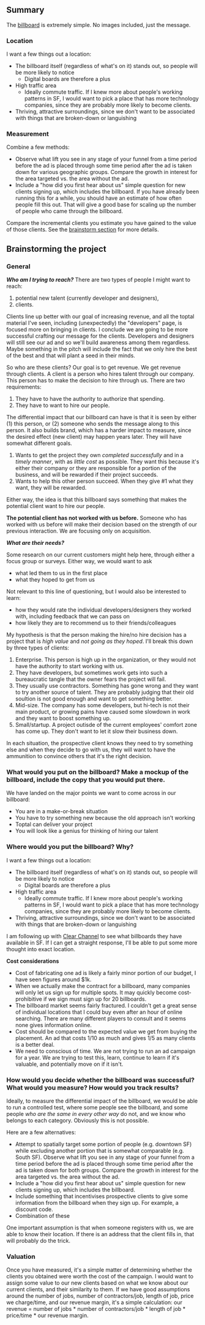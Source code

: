 
## Summary 

The [billboard](billboard.pptx) is extremely simple. No images included, just the message.

### Location
I want a few things out a location:
+ The billboard itself (regardless of what's on it) stands out, so people will be more likely to notice
  + Digital boards are therefore a plus
+ High traffic area
  + Ideally commute traffic. If I knew more about people's working patterns in SF, I would want to pick a place that has more technology companies, since they are probably more likely to become clients.
+ Thriving, attractive surroundings, since we don't want to be associated with things that are broken-down or languishing

### Measurement
Combine a few methods:
+ Observe what lift you see in any stage of your funnel from a time period before the ad is placed through some time period after the ad is taken down for various geographic groups. Compare the growth in interest for the area targeted vs. the area without the ad.
+ Include a "how did you first hear about us" simple question for new clients signing up, which includes the billboard. If you have already been running this for a while, you should have an estimate of how often people fill this out. That will give a good base for scaling up the number of people who came through the billboard.

Compare the incremental clients you estimate you have gained to the value of those clients. See the [brainstorm section](billboard.md#valuation) for more details.


## Brainstorming the project

### General

***Who am I trying to reach?***
There are two types of people I might want to reach: 
1. potential new talent (currently developer and designers), 
2. clients. 

Clients line up better with our goal of increasing revenue, and all the toptal material I've seen, including (unexpectedly) the "developers" page, is focused more on bringing in clients. I conclude we are going to be more successful crafting our message for the clients. Developers and designers will still see our ad and so we'll build awareness among them regardless. Maybe something in the pitch will include the fact that we only hire the best of the best and that will plant a seed in their minds.

So who are these clients? Our goal is to get revenue. We get revenue through clients. A client is a person who hires talent through our company. This person has to make the decision to hire through us. There are two requirements:
1. They have to have the authority to authorize that spending. 
2. They have to want to hire our people.

The differential impact that our billboard can have is that it is seen by either (1) this person, or (2) someone who sends the message along to this person. It also builds brand, which has a harder impact to measure, since the desired effect (new client) may happen years later. They will have somewhat different goals. 

1. Wants to get the project they own *completed successfully* and in a *timely manner*, with as *little cost* as possible. They want this because it's either their company or they are responsible for a portion of the business, and will be rewarded if their project succeeds.
2. Wants to help this other person succeed. When they give #1 what they want, they will be rewarded.

Either way, the idea is that this billboard says something that makes the potential client want to hire our people. 

**The potential client has not worked with us before.** Someone who has worked with us before will make their decision based on the strength of our previous interaction. We are focusing only on acquisition.

***What are their needs?*** 

Some research on our current customers might help here, through either a focus group or surveys. Either way, we would want to ask 
* what led them to us in the first place 
* what they hoped to get from us

Not relevant to this line of questioning, but I would also be interested to learn:
* how they would rate the individual developers/designers they worked with, including feedback that we can pass on
* how likely they are to recommend us to their friends/colleagues

My hypothesis is that the person making the hire/no hire decision has a project that is *high value* and *not going as they hoped*. I'll break this down by three types of clients:

1. Enterprise. This person is high up in the organization, or they would not have the authority to start working with us.
  1. They have developers, but sometimes work gets into such a bureaucratic tangle that the owner fears the project will fail. 
  2. They usually use contractors. Something has gone wrong and they want to try another source of talent. They are probably judging that their old soultion is not good enough and want to get something better.
2. Mid-size. The company has some developers, but hi-tech is not their main product, or growing pains have caused some slowdown in work and they want to boost something up. 
3. Small/startup. A project outisde of the current employees' comfort zone has come up. They don't want to let it slow their business down.

In each situation, the prospective client knows they need to try something else and when they decide to go with us, they will want to have the ammunition to convince others that it's the right decision.

### What would you put on the billboard? Make a mockup of the billboard, include the copy that you would put there.

We have landed on the major points we want to come across in our billboard:
* You are in a make-or-break situation
* You have to try something new because the old approach isn't working
* Toptal can deliver your project
* You will look like a genius for thinking of hiring our talent


### Where would you put the billboard? Why?

I want a few things out a location:
+ The billboard itself (regardless of what's on it) stands out, so people will be more likely to notice
  + Digital boards are therefore a plus
+ High traffic area
  + Ideally commute traffic. If I knew more about people's working patterns in SF, I would want to pick a place that has more technology companies, since they are probably more likely to become clients.
+ Thriving, attractive surroundings, since we don't want to be associated with things that are broken-down or languishing

I am following up with [Clear Channel](http://clearchanneloutdoor.com/products/bulletins/) to see what billboards they have available in SF. If I can get a straight response, I'll be able to put some more thought into exact location.

**Cost considerations**

+ Cost of fabricating one ad is likely a fairly minor portion of our budget, I have seen figures around $1k. 
+ When we actually make the contract for a billboard, many companies will only let us sign up for multiple spots. It may quickly become cost-prohibitive if we sign must sign up for 20 billboards.
+ The billboard market seems fairly fractured. I couldn't get a great sense of individual locations that I could buy even after an hour of online searching. There are many different players to consult and it seems none gives information online.
+ Cost should be compared to the expected value we get from buying the placement. An ad that costs 1/10 as much and gives 1/5 as many clients is a better deal.
+ We need to conscious of time. We are not trying to run an ad campaign for a year. We are trying to test this, learn, continue to learn if it's valuable, and potentially move on if it isn't.

### How would you decide whether the billboard was successful? What would you measure? How would you track results?

Ideally, to measure the differential impact of the billboard, we would be able to run a controlled test, where some people see the billboard, and some people *who are the same in every other way* do not, and we know who belongs to each category. Obviously this is not possible. 

Here are a few alternatives:
+ Attempt to spatially target some portion of people (e.g. downtown SF) while excluding another portion that is somewhat comparable (e.g. South SF). Observe what lift you see in any stage of your funnel from a time period before the ad is placed through some time period after the ad is taken down for both groups. Compare the growth in interest for the area targeted vs. the area without the ad.
+ Include a "how did you first hear about us" simple question for new clients signing up, which includes the billboard. 
+ Include something that incentivises prospective clients to give some information from the billboard when they sign up. For example, a discount code.
+ Combination of these
 
One important assumption is that when someone registers with us, we are able to know their location. If there is an address that the client fills in, that will probably do the trick.

### Valuation

Once you have measured, it's a simple matter of determining whether the clients you obtained were worth the cost of the campaign. I would want to assign some value to our new clients based on what we know about our current clients, and their similarity to them. If we have good assumptions around the number of jobs, number of contractors/job, length of job, price we charge/time, and our revenue margin, it's a simple calculation: our revenue = number of jobs * number of contractors/job * length of job * price/time * our revenue margin. 
